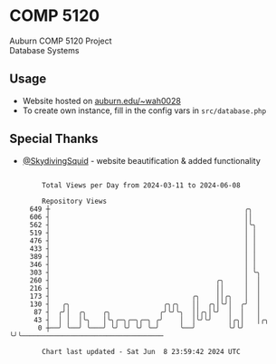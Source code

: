 # COMP 5120
Auburn COMP 5120 Project  
Database Systems

## Usage
- Website hosted on [auburn.edu/~wah0028](https://webhome.auburn.edu/~wah0028/)
- To create own instance, fill in the config vars in `src/database.php`

## Special Thanks
- [@SkydivingSquid](https://github.com/SkydivingSquid) - website beautification & added functionality

```

        Total Views per Day from 2024-03-11 to 2024-06-08

        Repository Views
     649 ┼                                                ╭╮
     606 ┤                                                ││
     562 ┤                                                │╰╮
     519 ┤                                                │ │
     476 ┤                                                │ │
     433 ┤                                                │ │
     389 ┤                                                │ │
     346 ┤                                                │ │
     303 ┤                                                │ ╰╮
     260 ┤                                         ╭╮     │  │
     216 ┤                                         ││     │  │
     173 ┤                                   ╭╮    ││╭╮   │  │
     130 ┤   ╭╮                       ╭╮╭╮   ││  ╭╮│╰╯│  ╭╯  │
      87 ┤  ╭╯│  ╭╮    ╭╮            ╭╯╰╯╰╮  ││╭╮│╰╯  │  │   │
      43 ┤  │ │  │╰╮   │╰╮╭─╮╭─╮╭─╮ ╭╯    │  │╰╯╰╯    │╭╮│   │╭╮
       0 ┼──╯ ╰──╯ ╰───╯ ╰╯ ╰╯ ╰╯ ╰─╯     ╰──╯        ╰╯╰╯   ╰╯╰───────────────────────────────────

        Chart last updated - Sat Jun  8 23:59:42 2024 UTC
        
```
